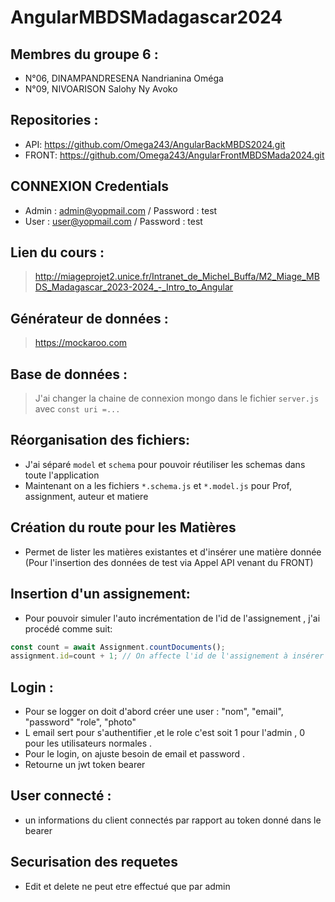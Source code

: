 # AngularMBDSMadagascar2024
## Membres du groupe 6 :
- N°06, DINAMPANDRESENA Nandrianina Oméga 
- N°09, NIVOARISON Salohy Ny Avoko

## Repositories :
- API: https://github.com/Omega243/AngularBackMBDS2024.git
- FRONT: https://github.com/Omega243/AngularFrontMBDSMada2024.git

## CONNEXION Credentials
- Admin : admin@yopmail.com / Password : test
- User : user@yopmail.com / Password : test

## Lien du cours :
>http://miageprojet2.unice.fr/Intranet_de_Michel_Buffa/M2_Miage_MBDS_Madagascar_2023-2024_-_Intro_to_Angular

## Générateur de données :
> https://mockaroo.com
## Base de données :
> J'ai changer la chaine de connexion mongo dans le fichier `server.js` avec `const uri =...`


## Réorganisation des fichiers:
- J'ai séparé `model` et `schema` pour pouvoir réutiliser les schemas dans toute l'application
- Maintenant on a les fichiers `*.schema.js` et  `*.model.js` pour Prof, assignment, auteur et matiere

## Création du route pour les Matières
- Permet de lister les matières existantes et d'insérer une matière donnée (Pour l'insertion des données de test via Appel API venant du FRONT)


## Insertion d'un assignement:
- Pour pouvoir simuler l'auto incrémentation de l'id de l'assignement , j'ai procédé comme suit:
```ts
const count = await Assignment.countDocuments();
assignment.id=count + 1; // On affecte l'id de l'assignement à insérer comme étant le nombre total des assignments + 1, car le premier id = 1
```
## Login :
- Pour se logger on doit d'abord créer une user :
     "nom",
    "email",
    "password"
    "role",
    "photo"
- L email sert pour s'authentifier ,et le role c'est soit 1 pour l'admin , 0 pour les utilisateurs normales .
- Pour le login, on ajuste besoin de email et password .
- Retourne un jwt token bearer 
## User connecté :
- un informations du client connectés par rapport au token donné dans le bearer
## Securisation des requetes 
- Edit et delete ne peut etre effectué que par admin 


